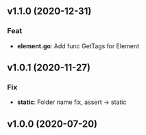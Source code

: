 ## v1.1.0 (2020-12-31)

### Feat

- **element.go**: Add func GetTags for Element

## v1.0.1 (2020-11-27)

### Fix

- **static**: Folder name fix, assert -> static

## v1.0.0 (2020-07-20)
